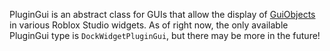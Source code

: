 PluginGui is an abstract class for GUIs that allow the display of [GuiObjects](https://developer.roblox.com/api-reference/class/GuiObject) in various Roblox Studio widgets. As of right now, the only available PluginGui type is `DockWidgetPluginGui`, but there may be more in the future!